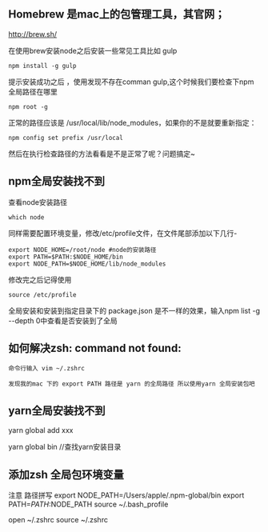 ## Homebrew 是mac上的包管理工具，其官网；

http://brew.sh/

在使用brew安装node之后安装一些常见工具比如 gulp

```linux
npm install -g gulp
```
提示安装成功之后 ，使用发现不存在comman gulp,这个时候我们要检查下npm全局路径在哪里
```linux
npm root -g
```
正常的路径应该是  /usr/local/lib/node_modules，如果你的不是就要重新指定：

```linux
npm config set prefix /usr/local
```
然后在执行检查路径的方法看看是不是正常了呢？问题搞定~

## npm全局安装找不到

查看node安装路径
```linux
which node
```

同样需要配置环境变量，修改/etc/profile文件，在文件尾部添加以下几行-
```linux
export NODE_HOME=/root/node #node的安装路径
export PATH=$PATH:$NODE_HOME/bin
export NODE_PATH=$NODE_HOME/lib/node_modules
```

修改完之后记得使用
```linux
source /etc/profile
```

全局安装和安装到指定目录下的 package.json 是不一样的效果，输入npm list -g --depth 0中查看是否安装到了全局



## 如何解决zsh: command not found:

    命令行输入 vim ~/.zshrc

    发现我的mac 下的 export PATH 路径是 yarn 的全局路径 所以使用yarn 全局安装包吧
## yarn全局安装找不到

yarn global add xxx

yarn global bin //查找yarn安装目录

## 添加zsh 全局包环境变量

注意 路径拼写
export NODE_PATH=/Users/apple/.npm-global/bin
export PATH=$PATH:$NODE_PATH
source ~/.bash_profile 

open ~/.zshrc
source ~/.zshrc